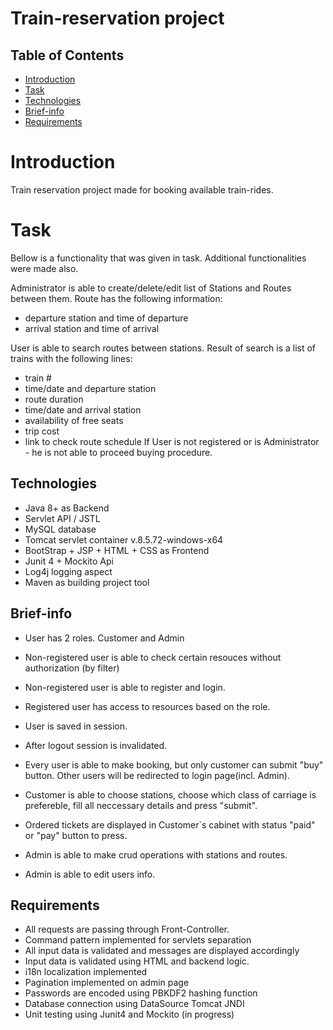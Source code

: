 # Train-reservation project

## Table of Contents

- [Introduction](#introduction)
- [Task](#task)
- [Technologies](#technologies)
- [Brief-info](#brief-info)
- [Requirements](#requirements)

# Introduction

Train reservation project made for booking available train-rides.

# Task

Bellow is a functionality that was given in task. Additional functionalities were made also.

Administrator is able to create/delete/edit list of Stations and Routes between them. Route has the following information:
- departure station and time of departure 
- arrival station and time of arrival

User is able to search routes between stations. Result of search is a list of trains with the following lines:
- train #
- time/date and departure station
- route duration
- time/date and arrival station
- availability of free seats
- trip cost
- link to check route schedule
If User is not registered or is Administrator - he is not able to proceed buying procedure.

## Technologies

- Java 8+ as Backend
- Servlet API / JSTL 
- MySQL database
- Tomcat servlet container v.8.5.72-windows-x64
- BootStrap + JSP + HTML + CSS as Frontend
- Junit 4 + Mockito Api
- Log4j logging aspect
- Maven as building project tool

## Brief-info

- User has 2 roles. Customer and Admin
- Non-registered user is able to check certain resouces without authorization (by filter)
- Non-registered user is able to register and login.
- Registered user has access to resources based on the role.
- User is saved in session.
- After logout session is invalidated.
- Every user is able to make booking, but only customer can submit "buy" button. Other users will be redirected to login page(incl. Admin).
- Customer is able to choose stations, choose which class of carriage is prefereble, fill all neccessary details and press "submit".
- Ordered tickets are displayed in Customer`s cabinet with status "paid" or "pay" button to press.

- Admin is able to make crud operations with stations and routes.
- Admin is able to edit users info.

## Requirements

- All requests are passing through Front-Controller.
- Command pattern implemented for servlets separation 
- All input data is validated and messages are displayed accordingly
- Input data is validated using HTML and backend logic.
- i18n localization implemented
- Pagination implemented on admin page 
- Passwords are encoded using PBKDF2 hashing function
- Database connection using DataSource Tomcat JNDI
- Unit testing using Junit4 and Mockito (in progress)

